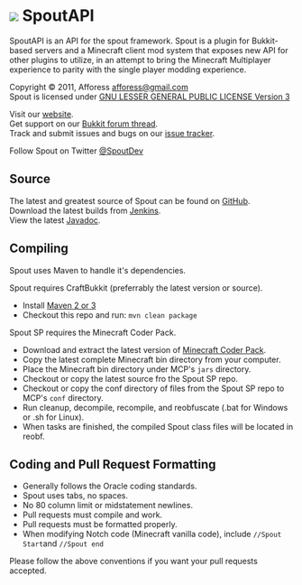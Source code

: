 [![][Project Logo]][Website]
SpoutAPI
=====
SpoutAPI is an API for the spout framework. Spout is a plugin for Bukkit-based servers and a Minecraft client mod system that exposes new API for other plugins to utilize, in an attempt to bring the Minecraft Multiplayer experience to parity with the single player modding experience.


Copyright &copy; 2011, Afforess <afforess@gmail.com>  
Spout is licensed under [GNU LESSER GENERAL PUBLIC LICENSE Version 3][License]

Visit our [website][Website].  
Get support on our [Bukkit forum thread][Forum].  
Track and submit issues and bugs on our [issue tracker][Issues].

Follow Spout on Twitter [@SpoutDev][Twitter]

Source
------
The latest and greatest source of Spout can be found on [GitHub].  
Download the latest builds from [Jenkins].  
View the latest [Javadoc].

Compiling
---------
Spout uses Maven to handle it's dependencies.

Spout requires CraftBukkit (preferrably the latest version or source).  
* Install [Maven 2 or 3](http://maven.apache.org/download.html)  
* Checkout this repo and run: `mvn clean package`

Spout SP requires the Minecraft Coder Pack.  
* Download and extract the latest version of [Minecraft Coder Pack][MCP].  
* Copy the latest complete Minecraft bin directory from your computer.  
* Place the Minecraft bin directory under MCP's `jars` directory.  
* Checkout or copy the latest source fro the Spout SP repo.  
* Checkout or copy the conf directory of files from the Spout SP repo to MCP's `conf` directory.  
* Run cleanup, decompile, recompile, and reobfuscate (.bat for Windows or .sh for Linux).  
* When tasks are finished, the compiled Spout class files will be located in reobf.

Coding and Pull Request Formatting
----------------------------------
* Generally follows the Oracle coding standards.
* Spout uses tabs, no spaces.
* No 80 column limit or midstatement newlines.
* Pull requests must compile and work.
* Pull requests must be formatted properly.
* When modifying Notch code (Minecraft vanilla code), include `//Spout Start`and `//Spout end`

Please follow the above conventions if you want your pull requests accepted.

[Project Logo]: http://assets.craftfire.com/img/logo/spout_327x150.png
[License]: http://www.gnu.org/licenses/lgpl.html
[Website]: http://getspout.org
[Forum]: http://bit.ly/getspout
[GitHub]: https://github.com/SpoutDev/Spout
[Javadoc]: http://jd.getspout.org/
[Jenkins]: http://ci.craftfire.com/view/SpoutDev
[MCP]: http://mcp.ocean-labs.de/index.php/MCP_Releases
[Issues]: https://github.com/SpoutDev/Spout/issues
[Twitter]: http://twitter.com/SpoutDev
